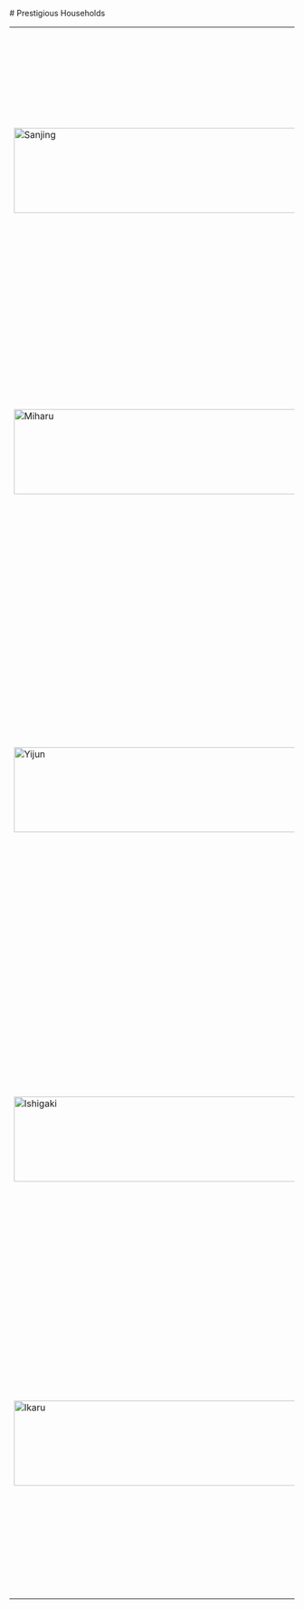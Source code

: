 # Prestigious Households

<table>
  <tr>
    <td><img src="https://media.githubusercontent.com/media/nathaneastwood/fablore/main/src/world-of-rathe/misteria/media/sanjing.webp" alt="Sanjing" width="1000" height="150"></td>
    <td><strong>Sanjing</strong><br>The Sanjing house is the largest clan in Mistcloak Gully, the home of their ancestors. The most famous member of the Sanjing house is Master Fang Min, who created the secret art of the Eternal Crane, a balanced combat style that combines evasive manoeuvres, and quick, sharp counterattacks.</td>
  </tr>
  <tr>
    <td><img src="https://media.githubusercontent.com/media/nathaneastwood/fablore/main/src/world-of-rathe/misteria/media/miharu.webp" alt="Miharu" width="1000" height="150"></td>
    <td><strong>Miharu</strong><br>This house creates some of the best armour in Misteria, formed from leather and toughened cloth. Flexible enough for hand-to-hand combat, yet tough enough to defend against attacks from a sharp weapon, the Miharu house provides armour for some of the largest houses in Misteria.</td>
  </tr>
  <tr>
    <td><img src="https://media.githubusercontent.com/media/nathaneastwood/fablore/main/src/world-of-rathe/misteria/media/yijun.webp" alt="Yijun" width="1000" height="150"></td>
    <td><strong>Yijun</strong><br>A house that prides themselves on their weaving, members of the Yijun house create some of the most remarkable items of clothing imaginable. Many people of Misteria purchase items for festivals and celebrations from the Yijun house. Fabric woven by members of the Yijun house can resemble anything from the shimmering ripples of a slow-moving stream, to the gentle glitter of sunlight streaming through the mists.</td>
  </tr>
  <tr>
    <td><img src="https://media.githubusercontent.com/media/nathaneastwood/fablore/main/src/world-of-rathe/misteria/media/ishigaki.webp" alt="Ishigaki" width="1000" height="150"></td>
    <td><strong>Ishigaki</strong><br>The village surrounding Mistcloak Gully exists, in part, due to the talent and skill found within the Ishigaki house. The work of stonemasons from this house is incomparable, as in carving buildings into the surrounding cliffs, they utilise the stone itself to prevent water damage and structural problems.</td>
  </tr>
  <tr>
    <td><img src="https://media.githubusercontent.com/media/nathaneastwood/fablore/main/src/world-of-rathe/misteria/media/ikaru.webp" alt="Ikaru" width="1000" height="150"></td>
    <td><strong>Ikaru</strong><br>The Ikaru Clan, also known as the House of Blossoms, was one of the great houses of Misteria that perished during the Night of the Dark Tide. Founded by Mistress Ikaru four hundred years prior, the Ikaru were adept at defensive martial styles, and were home to some of the best carpenters and woodworkers in all of Misteria.</td>
  </tr>
</table>
